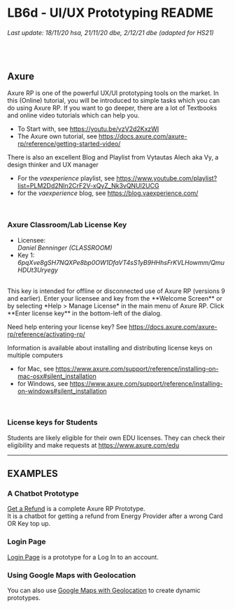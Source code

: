 # LB6d - UI/UX Prototyping README
###### Last update: 18/11/20 hsa, 21/11/20 dbe, 2/12/21 dbe (adapted for HS21)
</br>

## Axure
Axure RP is one of the powerful UX/UI prototyping tools on the market. In this (Online) tutorial, you will be introduced to simple tasks which you can do using Axure RP. 
If you want to go deeper, there are a lot of Textbooks and online video tutorials which can help you.
</br>
+ To Start with, see https://youtu.be/vzV2d2KxzWI   
+ The Axure own tutorial, see https://docs.axure.com/axure-rp/reference/getting-started-video/  

There is also an excellent Blog and Playlist from Vytautas Alech aka Vy, a design thinker and UX manager   
+ For the *vaexperience* playlist, see https://www.youtube.com/playlist?list=PLM2Dd2NIn2CrF2V-xQyZ_Nk3vQNUl2UCG  
+ for the *vaexperience* blog, see https://blog.vaexperience.com/
</br>

### Axure Classroom/Lab License Key
+ Licensee:  
*Daniel Benninger (CLASSROOM)*     
+ Key 1:  
*6pqXve8gSH7NQXPe8bp0OW1DfaVT4sS1yB9HHhsFrKVLHowmm/QmuHDUt3Uryegy*   
</br>
This key is intended for offline or disconnected use of Axure RP (versions 9 and earlier).  
Enter your licensee and key from the **Welcome Screen** or by selecting *Help > Manage License* in the main menu of Axure RP. Click **Enter license key** in the bottom-left of the dialog.

Need help entering your license key? See https://docs.axure.com/axure-rp/reference/activating-rp/  

Information is available about installing and distributing license keys on multiple computers  
+ for Mac, see https://www.axure.com/support/reference/installing-on-mac-osx#silent_installation  
+ for Windows, see https://www.axure.com/support/reference/installing-on-windows#silent_installation  
</br>

### License keys for Students  
Students are likely eligible for their own EDU licenses. 
They can check their eligibility and make requests at https://www.axure.com/edu

---
## EXAMPLES
### A Chatbot Prototype
[Get a Refund](https://github.com/sawubona-gmbh/KETE-HS20-WORK/blob/master/LB6c-UI-UX-Prototyping/Get%20a%20Refund.rp) is a complete Axure RP Prototype.  
It is a chatbot for getting a refund from Energy Provider after a wrong Card OR Key top up. 

### Login Page
[Login Page](https://github.com/sawubona-gmbh/KETE-HS21-WORK/blob/f5ad0a3a4ca06dea09a6c127150efdefe399ca46/LB6d-UI-UX-Prototyping/Login.rp) is a prototype for a Log In to an account.  

### Using Google Maps with Geolocation
You can also use [Google Maps with Geolocation](https://github.com/sawubona-gmbh/KETE-HS20-WORK/blob/master/LB6c-UI-UX-Prototyping/John%20Krahenbuhl%20-%20Axure%20RP%20Prototyping%20Cookbook-PACKT%20(2014)-Chapter%202.pdf) to create dynamic prototypes.


